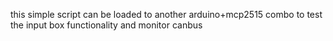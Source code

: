 this simple script can be loaded to another arduino+mcp2515 combo to test the input box functionality and monitor canbus